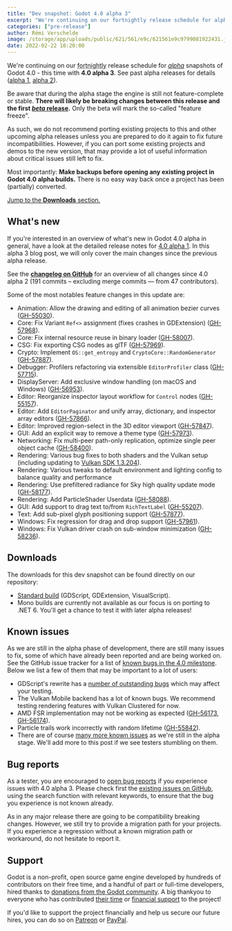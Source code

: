 ```yaml
---
title: "Dev snapshot: Godot 4.0 alpha 3"
excerpt: "We're continuing on our fortnightly release schedule for alpha snapshots of Godot 4.0 - this time with 4.0 alpha 3."
categories: ["pre-release"]
author: Rémi Verschelde
image: /storage/app/uploads/public/621/561/e9c/621561e9c9799081922431.jpg
date: 2022-02-22 10:20:00
---
```


We're continuing on our <abbr title="Yes, biweekly is a cursed word in English so that's the next best adjective to say 'once every two weeks'.">fortnightly</abbr> release schedule for [*alpha*](https://en.wikipedia.org/wiki/Software_release_life_cycle#Alpha) snapshots of Godot 4.0 - this time with **4.0 alpha 3**. See past alpha releases for details ([alpha 1](/article/dev-snapshot-godot-4-0-alpha-1), [alpha 2](/article/dev-snapshot-godot-4-0-alpha-2)).

Be aware that during the alpha stage the engine is still not feature-complete or stable. **There will likely be breaking changes between this release and the first [*beta* release](https://en.wikipedia.org/wiki/Software_release_life_cycle#Beta).** Only the beta will mark the so-called "feature freeze".

As such, we do not recommend porting existing projects to this and other upcoming alpha releases unless you are prepared to do it again to fix future incompatibilities. However, if you can port some existing projects and demos to the new version, that may provide a lot of useful information about critical issues still left to fix.

Most importantly: **Make backups before opening any existing project in Godot 4.0 alpha builds.** There is no easy way back once a project has been (partially) converted.

[Jump to the **Downloads** section.](#downloads)

## What's new

If you're interested in an overview of what's new in Godot 4.0 alpha in general, have a look at the detailed release notes for [4.0 alpha 1](/article/dev-snapshot-godot-4-0-alpha-1). In this alpha 3 blog post, we will only cover the main changes since the previous alpha release.

See the [**changelog on GitHub**](https://github.com/godotengine/godot/compare/79077e6c10db9e8e53a8134f72e326f3ffb9c51c...256069eaf00be2340259f896695014d92b1e22ed) for an overview of all changes since 4.0 alpha 2 (191 commits – excluding merge commits ― from 47 contributors).

Some of the most notables feature changes in this update are:

- Animation: Allow the drawing and editing of all animation bezier curves ([GH-55030](https://github.com/godotengine/godot/pull/55030)).
- Core: Fix Variant `Ref<>` assignment (fixes crashes in GDExtension) ([GH-57968](https://github.com/godotengine/godot/pull/57968)).
- Core: Fix internal resource reuse in binary loader ([GH-58007](https://github.com/godotengine/godot/pull/58007)).
- CSG: Fix exporting CSG nodes as glTF ([GH-57969](https://github.com/godotengine/godot/pull/57969)).
- Crypto: Implement `OS::get_entropy` and `CryptoCore::RandomGenerator` ([GH-57887](https://github.com/godotengine/godot/pull/57887)).
- Debugger: Profilers refactoring via extensible `EditorProfiler` class ([GH-57715](https://github.com/godotengine/godot/pull/57715)).
- DisplayServer: Add exclusive window handling (on macOS and Windows) ([GH-56953](https://github.com/godotengine/godot/pull/56953)).
- Editor: Reorganize inspector layout workflow for `Control` nodes ([GH-55157](https://github.com/godotengine/godot/pull/55157)).
- Editor: Add `EditorPaginator` and unify array, dictionary, and inspector array editors ([GH-57866](https://github.com/godotengine/godot/pull/57866)).
- Editor: Improved region-select in the 3D editor viewport ([GH-57847](https://github.com/godotengine/godot/pull/57847)).
- GUI: Add an explicit way to remove a theme type ([GH-57973](https://github.com/godotengine/godot/pull/57973)).
- Networking: Fix multi-peer path-only replication, optimize single peer object cache ([GH-58400](https://github.com/godotengine/godot/pull/58400)).
- Rendering: Various bug fixes to both shaders and the Vulkan setup (including updating to [Vulkan SDK 1.3.204](https://github.com/godotengine/godot/pull/57980)).
- Rendering: Various tweaks to default environment and lighting config to balance quality and performance
- Rendering: Use prefiltered radiance for Sky high quality update mode ([GH-58177](https://github.com/godotengine/godot/pull/58177)).
- Rendering: Add ParticleShader Userdata ([GH-58088](https://github.com/godotengine/godot/pull/58088)).
- GUI: Add support to drag text to/from `RichTextLabel` ([GH-55207](https://github.com/godotengine/godot/pull/55207)).
- Text: Add sub-pixel glyph positioning support ([GH-57877](https://github.com/godotengine/godot/pull/57877)).
- Windows: Fix regression for drag and drop support ([GH-57961](https://github.com/godotengine/godot/pull/57961)).
- Windows: Fix Vulkan driver crash on sub-window minimization ([GH-58236](https://github.com/godotengine/godot/pull/58236)).

<a id="downloads"></a>
## Downloads

The downloads for this dev snapshot can be found directly on our repository:

* [Standard build](https://downloads.tuxfamily.org/godotengine/4.0/alpha3/) (GDScript, GDExtension, VisualScript).
* Mono builds are currently not available as our focus is on porting to .NET 6. You'll get a chance to test it with later alpha releases!

## Known issues

As we are still in the alpha phase of development, there are still many issues to fix, some of which have already been reported and are being worked on. See the GitHub issue tracker for a list of [known bugs in the 4.0 milestone](https://github.com/godotengine/godot/issues?q=is%3Aissue+is%3Aopen+milestone%3A4.0+label%3Abug+). Below we list a few of them that may be important to a lot of users:

* GDScript's rewrite has a [number of outstanding bugs](https://github.com/godotengine/godot/pulls?q=is%3Apr+is%3Aopen+label%3Abug+label%3Atopic%3Agdscript+milestone%3A4.0+) which may affect your testing.
* The Vulkan Mobile backend has a lot of known bugs. We recommend testing rendering features with Vulkan Clustered for now.
* AMD FSR implementation may not be working as expected ([GH-56173](https://github.com/godotengine/godot/issues/56173), [GH-56174](https://github.com/godotengine/godot/issues/56174)).
* Particle trails work incorrectly with random lifetime ([GH-55842](https://github.com/godotengine/godot/issues/55842)).
* There are of course [many more known issues](https://github.com/godotengine/godot/issues?q=is%3Aissue+is%3Aopen+milestone%3A4.0+label%3Abug+) as we're still in the alpha stage. We'll add more to this post if we see testers stumbling on them.

## Bug reports

As a tester, you are encouraged to [open bug reports](https://github.com/godotengine/godot/issues) if you experience issues with 4.0 alpha 3. Please check first the [existing issues on GitHub](https://github.com/godotengine/godot/issues), using the search function with relevant keywords, to ensure that the bug you experience is not known already.

As in any major release there are going to be compatibility breaking changes. However, we still try to provide a migration path for your projects. If you experience a regression without a known migration path or workaround, do not hesitate to report it.

## Support

Godot is a non-profit, open source game engine developed by hundreds of contributors on their free time, and a handful of part or full-time developers, hired thanks to [donations from the Godot community](https://godotengine.org/donate). A big thankyou to everyone who has contributed [their time](https://github.com/godotengine/godot/blob/master/AUTHORS.md) or [financial support](https://github.com/godotengine/godot/blob/master/DONORS.md) to the project!

If you'd like to support the project financially and help us secure our future hires, you can do so on [Patreon](https://www.patreon.com/godotengine) or [PayPal](https://godotengine.org/donate).
